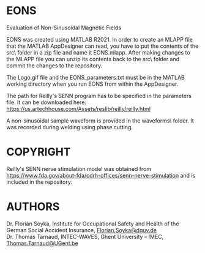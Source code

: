 # EONS
Evaluation of Non-Sinusoidal Magnetic Fields

EONS was created using MATLAB R2021. In order to create an MLAPP file that the MATLAB AppDesigner can read, you have to put the contents of the src\ folder in a zip file and name it EONS.mlapp. After making changes to the MLAPP file you can unzip its contents back to the src\ folder and commit the changes to the repository.

The Logo.gif file and the EONS_parameters.txt must be in the MATLAB working directory when you run EONS from within the AppDesigner. 

The path for Reilly's SENN program has to be specified in the parameters file. It can be downloaded here:
https://us.artechhouse.com/Assets/reslib/reilly/reilly.html

A non-sinusoidal sample waveform is provided in the waveforms\ folder. It was recorded during welding using phase cutting.

# COPYRIGHT
Reilly's SENN nerve stimulation model was obtained from https://www.fda.gov/about-fda/cdrh-offices/senn-nerve-stimulation and is included in the repository.

# AUTHORS
Dr. Florian Soyka, Institute for Occupational Safety and Health of the German Social Accident Insurance, Florian.Soyka@dguv.de <br>
Dr. Thomas Tarnaud, INTEC-WAVES, Ghent University – IMEC, Thomas.Tarnaud@UGent.be
